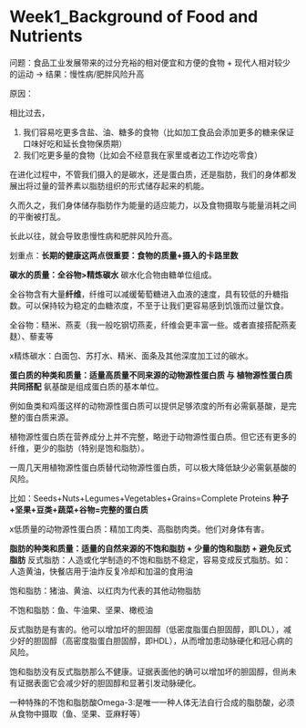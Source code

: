 # Week1_Background of Food and Nutrients

问题：食品工业发展带来的过分充裕的相对便宜和方便的食物 + 现代人相对较少的运动 -> 结果：慢性病/肥胖风险升高

原因：

相比过去，
1. 我们容易吃更多含盐、油、糖多的食物（比如加工食品会添加更多的糖来保证口味好吃和延长食物保质期） 
2. 我们吃更多量的食物（比如会不经意我在家里或者边工作边吃零食）

在进化过程中，不管我们摄入的是碳水，还是蛋白质，还是脂肪，我们的身体都发展出将过量的营养素以脂肪组织的形式储存起来的机能。

久而久之，我们身体储存脂肪作为能量的适应能力，以及食物摄取与能量消耗之间的平衡被打乱。

长此以往，就会导致患慢性病和肥胖风险升高。

划重点：**长期的健康这两点很重要：食物的质量+摄入的卡路里数**

**碳水的质量：全谷物>精炼碳水**
碳水化合物由糖单位组成。

全谷物含有大量**纤维**，纤维可以减缓葡萄糖进入血液的速度，具有较低的升糖指数。可以保持较为稳定的血糖浓度，不至于让我们更容易感到饥饿而过量饮食。

全谷物：糙米、燕麦（我一般吃钢切燕麦，纤维会更丰富一些。或者直接搭配燕麦麸）、藜麦等

x精炼碳水：白面包、苏打水、精米、面条及其他深度加工过的碳水。


**蛋白质的种类和质量：适量高质量不同来源的动物源性蛋白质 与 植物源性蛋白质 共同搭配**
氨基酸是组成蛋白质的基本单位。

例如鱼类和鸡蛋这样的动物源性蛋白质可以提供足够浓度的所有必需氨基酸，是完整的蛋白质来源。

植物源性蛋白质在营养成分上并不完整，略逊于动物源性蛋白质。但它还有更多的纤维，更少的脂肪（特别是饱和脂肪）。

一周几天用植物源性蛋白质替代动物源性蛋白质，可以极大降低缺少必需氨基酸的风险。

比如：Seeds+Nuts+Legumes+Vegetables+Grains=Complete Proteins  **种子+坚果+豆类+蔬菜+谷物=完整的蛋白质**

x低质量的动物源性蛋白质：精加工肉类、高脂肪肉类。他们对身体有害。


**脂肪的种类和质量：适量的自然来源的不饱和脂肪 + 少量的饱和脂肪 + 避免反式脂肪**
反式脂肪：人造或化学制造的不饱和脂肪不稳定，容易变成反式脂肪。如：人造黄油，快餐店用于油炸反复冷却和加温的食用油

饱和脂肪：猪油、黄油、以红肉为代表的其他动物脂肪

不饱和脂肪：鱼、牛油果、坚果、橄榄油

反式脂肪是有害的。他可以增加坏的胆固醇（低密度脂蛋白胆固醇，即LDL），减少好的胆固醇（高密度脂蛋白胆固醇，即HDL），从而增加患动脉硬化和冠心病的风险。

饱和脂肪没有反式脂肪那么不健康。证据表面他的确可以增加坏的胆固醇，但尚未有证据表面它会减少好的胆固醇和显著引发动脉硬化。

一种特殊的不饱和脂肪酸Omega-3:是唯一一种人体无法自行合成的脂肪酸，必须从食物中摄取（鱼、坚果、亚麻籽等）
